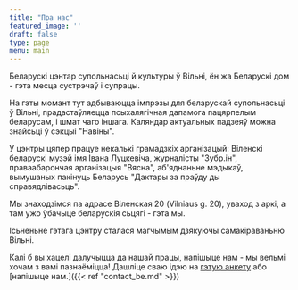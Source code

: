 ```yaml
---
title: "Пра нас"
featured_image: ''
draft: false
type: page
menu: main
---
```

Беларускі цэнтар супольнасьці й культуры ў Вільні, ён жа Беларускі дом - гэта месца сустрэчаў і супрацы. 

На гэты момант тут адбываюцца імпрэзы для беларускай супольнасьці ў Вільні, прадастаўляецца псыхалягічная дапамога пацярпелым беларусам, і шмат чаго іншага. Каляндар актуальных падзеяў можна знайсьці ў сэкцыі "Навіны".

У цэнтры цяпер працуе некалькі грамадзкіх арганізацый: Віленскі беларускі музэй імя Івана Луцкевіча, журналісты "Зубр.ін", праваабарончая арганізацыя "Вясна", аб'яднаньне мэдыкаў, вымушаных пакінуць Беларусь "Дактары за праўду ды справядлівасьць".

Мы знаходзімся па адрасе Віленская 20 (Vilniaus g. 20), уваход з аркі, а там ужо ўбачыце беларускія сьцягі - гэта мы.  

Ісьненьне гэтага цэнтру сталася магчымым дзякуючы самакіраваньню Вільні. 

Калі б вы хацелі далучыцца да нашай працы, напішыце нам - мы вельмі хочам з вамі пазнаёміцца! Дашліце сваю ідэю на [гэтую анкету](https://forms.gle/Rs1b8VGBNotqjVLr5) або [напішыце нам.]({{< ref "contact_be.md" >}}) 